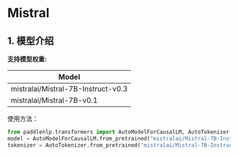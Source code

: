 # Mistral

## 1. 模型介绍

**支持模型权重:**

| Model                                |
|--------------------------------------|
| mistralai/Mistral-7B-Instruct-v0.3   |
| mistralai/Mistral-7B-v0.1            |



使用方法：

```python
from paddlenlp.transformers import AutoModelForCausalLM, AutoTokenizer
model = AutoModelForCausalLM.from_pretrained("mistralai/Mistral-7B-Instruct-v0.3")
tokenizer = AutoTokenizer.from_pretrained("mistralai/Mistral-7B-Instruct-v0.3")
```
